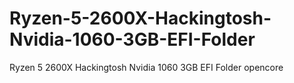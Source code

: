 # Ryzen-5-2600X-Hackingtosh-Nvidia-1060-3GB-EFI-Folder
Ryzen 5 2600X  Hackingtosh Nvidia 1060 3GB EFI Folder opencore 
